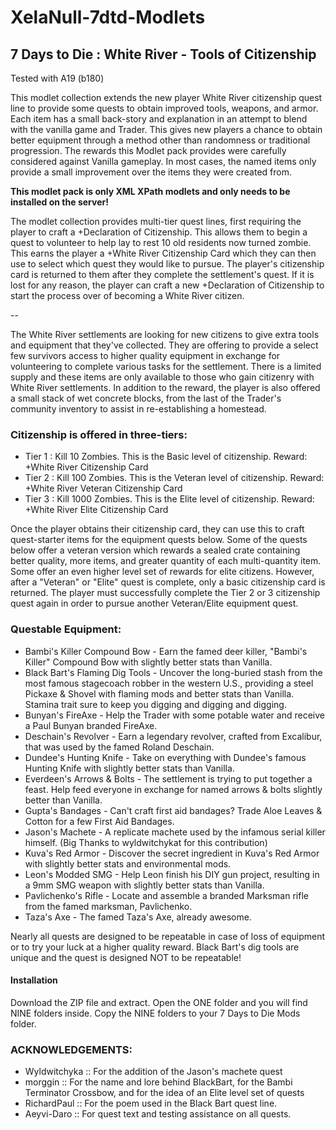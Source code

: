 # XelaNull-7dtd-Modlets

## 7 Days to Die : White River - Tools of Citizenship

Tested with A19 (b180)

This modlet collection extends the new player White River citizenship quest line to provide some quests to obtain improved tools, weapons, and armor. Each item has a small back-story and explanation in an attempt to blend with the vanilla game and Trader. This gives new players a chance to obtain better equipment through a method other than randomness or traditional progression. The rewards this Modlet pack provides were carefully considered against Vanilla gameplay. In most cases, the named items only provide a small improvement over the items they were created from.

**This modlet pack is only XML XPath modlets and only needs to be installed on the server!**

The modlet collection provides multi-tier quest lines, first requiring the player to craft a +Declaration of Citizenship. This allows them to begin a quest to volunteer to help lay to rest 10 old residents now turned zombie. This earns the player a +White River Citizenship Card which they can then use to select which quest they would like to pursue. The player's citizenship card is returned to them after they complete the settlement's quest. If it is lost for any reason, the player can craft a new +Declaration of Citizenship to start the process over of becoming a White River citizen.

--

The White River settlements are looking for new citizens to give extra tools and equipment that they've collected. They are offering to provide a select few survivors access to higher quality equipment in exchange for volunteering to complete various tasks for the settlement. There is a limited supply and these items are only available to those who gain citizenry with White River settlements. In addition to the reward, the player is also offered a small stack of wet concrete blocks, from the last of the Trader's community inventory to assist in re-establishing a homestead.

### Citizenship is offered in three-tiers:

- Tier 1 : Kill 10 Zombies. This is the Basic level of citizenship. Reward: +White River Citizenship Card
- Tier 2 : Kill 100 Zombies. This is the Veteran level of citizenship. Reward: +White River Veteran Citizenship Card
- Tier 3 : Kill 1000 Zombies. This is the Elite level of citizenship. Reward: +White River Elite Citizenship Card

Once the player obtains their citizenship card, they can use this to craft quest-starter items for the equipment quests below. Some of the quests below offer a veteran version which rewards a sealed crate containing better quality, more items, and greater quantity of each multi-quantity item. Some offer an even higher level set of rewards for elite citizens. However, after a "Veteran" or "Elite" quest is complete, only a basic citizenship card is returned. The player must successfully complete the Tier 2 or 3 citizenship quest again in order to pursue another Veteran/Elite equipment quest.

### Questable Equipment:

- Bambi's Killer Compound Bow - Earn the famed deer killer, "Bambi's Killer" Compound Bow with slightly better stats than Vanilla.
- Black Bart's Flaming Dig Tools - Uncover the long-buried stash from the most famous stagecoach robber in the western U.S., providing a steel Pickaxe & Shovel with flaming mods and better stats than Vanilla. Stamina trait sure to keep you digging and digging and digging.
- Bunyan's FireAxe - Help the Trader with some potable water and receive a Paul Bunyan branded FireAxe.
- Deschain's Revolver - Earn a legendary revolver, crafted from Excalibur, that was used by the famed Roland Deschain.
- Dundee's Hunting Knife - Take on everything with Dundee's famous Hunting Knife with slightly better stats than Vanilla.
- Everdeen's Arrows & Bolts - The settlement is trying to put together a feast. Help feed everyone in exchange for named arrows & bolts slightly better than Vanilla.
- Gupta's Bandages - Can't craft first aid bandages? Trade Aloe Leaves & Cotton for a few First Aid Bandages.
- Jason's Machete - A replicate machete used by the infamous serial killer himself. (Big Thanks to wyldwitchykat for this contribution)
- Kuva's Red Armor - Discover the secret ingredient in Kuva's Red Armor with slightly better stats and environmental mods.
- Leon's Modded SMG - Help Leon finish his DIY gun project, resulting in a 9mm SMG weapon with slightly better stats than Vanilla.
- Pavlichenko's Rifle - Locate and assemble a branded Marksman rifle from the famed marksman, Pavlichenko.
- Taza's Axe - The famed Taza's Axe, already awesome.

Nearly all quests are designed to be repeatable in case of loss of equipment or to try your luck at a higher quality reward. Black Bart's dig tools are unique and the quest is designed NOT to be repeatable!

#### Installation

Download the ZIP file and extract. Open the ONE folder and you will find NINE folders inside. Copy the NINE folders to your 7 Days to Die Mods folder.

### ACKNOWLEDGEMENTS:

- Wyldwitchyka :: For the addition of the Jason's machete quest
- morggin :: For the name and lore behind BlackBart, for the Bambi Terminator Crossbow, and for the idea of an Elite level set of quests
- RichardPaul :: For the poem used in the Black Bart quest line.
- Aeyvi-Daro :: For quest text and testing assistance on all quests.
